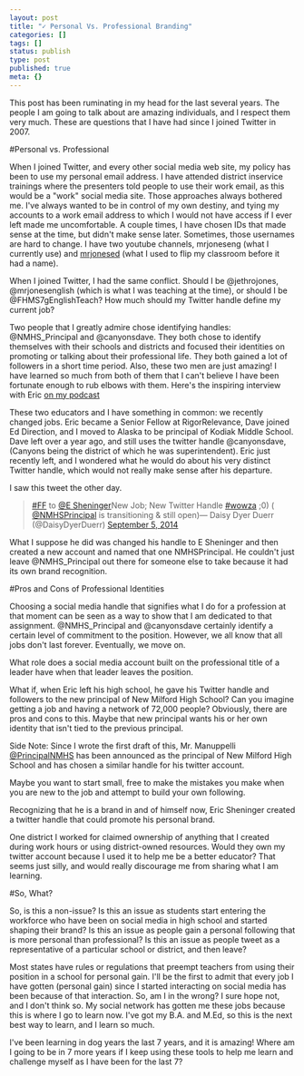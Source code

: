 ```yaml
---
layout: post
title: "✓ Personal Vs. Professional Branding"
categories: []
tags: []
status: publish
type: post
published: true
meta: {}
---
```


This post has been ruminating in my head for the last several years. The people I am going to talk about are amazing individuals, and I respect them very much. These are questions that I have had since I joined Twitter in 2007.


#Personal vs. Professional



When I joined Twitter, and every other social media web site, my policy has been to use my personal email address. I have attended district inservice trainings where the presenters told people to use their work email, as this would be a "work" social media site. Those approaches always bothered me. I've always wanted to be in control of my own destiny, and tying my accounts to a work email address to which I would not have access if I ever left made me uncomfortable. A couple times, I have chosen IDs that made sense at the time, but didn't make sense later. Sometimes, those usernames are hard to change. I have two youtube channels, mrjoneseng (what I currently use) and 
[mrjonesed](https://www.youtube.com/user/MrJonesed) (what I used to flip my classroom before it had a name).


When I joined Twitter, I had the same conflict. Should I be @jethrojones, @mrjonesenglish (which is what I was teaching at the time), or should I be @FHMS7gEnglishTeach? How much should my Twitter handle define my current job?


Two people that I greatly admire chose identifying handles: @NMHS_Principal and @canyonsdave. They both chose to identify themselves with their schools and districts and focused their identities on promoting or talking about their professional life. They both gained a lot of followers in a short time period. Also, these two men are just amazing! I have learned so much from both of them that I can't believe I have been fortunate enough to rub elbows with them. Here's the inspiring interview with Eric 
[on my podcast](http://www.jethrojones.com/eric-sheninger/)


These two educators and I have something in common: we recently changed jobs. Eric became a Senior Fellow at RigorRelevance, Dave joined Ed Direction, and I moved to Alaska to be principal of Kodiak Middle School. Dave left over a year ago, and still uses the twitter handle @canyonsdave, (Canyons being the district of which he was superintendent). Eric just recently left, and I wondered what he would do about his very distinct Twitter handle, which would not really make sense after his departure.


I saw this tweet the other day.

>[#FF](https://twitter.com/hashtag/FF?src=hash) to 
[@E
Sheninger](https://twitter.com/E_Sheninger)New Job; New Twitter Handle 
[#wowza](https://twitter.com/hashtag/wowza?src=hash) ;0) (
[@NMHS](https://twitter.com/NMHS_Principal)[Principal](https://twitter.com/NMHS_Principal) is transitioning & still open)— Daisy Dyer Duerr (@DaisyDyerDuerr) 
[September 5, 2014](https://twitter.com/DaisyDyerDuerr/status/507863907504226304)
 



What I suppose he did was changed his handle to E
Sheninger and then created a new account and named that one NMHSPrincipal. He couldn't just leave @NMHS_Principal out there for someone else to take because it had its own brand recognition.


#Pros and Cons of Professional Identities



Choosing a social media handle that signifies what I do for a profession at that moment can be seen as a way to show that I am dedicated to that assignment. @NMHS_Principal and @canyonsdave certainly identify a certain level of commitment to the position. However, we all know that all jobs don't last forever. Eventually, we move on.


What role does a social media account built on the professional title of a leader have when that leader leaves the position.


What if, when Eric left his high school, he gave his Twitter handle and followers to the new principal of New Milford High School? Can you imagine getting a job and having a network of 72,000 people? Obviously, there are pros and cons to this. Maybe that new principal wants his or her own identity that isn't tied to the previous principal.


Side Note: Since I wrote the first draft of this, Mr. Manuppelli 
[@PrincipalNMHS](https://twitter.com/principalnmhs) has been announced as the principal of New Milford High School and has chosen a similar handle for his twitter account.


Maybe you want to start small, free to make the mistakes you make when you are new to the job and attempt to build your own following.


Recognizing that he is a brand in and of himself now, Eric Sheninger created a twitter handle that could promote his personal brand.


One district I worked for claimed ownership of anything that I created during work hours or using district-owned resources. Would they own my twitter account because I used it to help me be a better educator? That seems just silly, and would really discourage me from sharing what I am learning.


#So, What?



So, is this a non-issue? Is this an issue as students start entering the workforce who have been on social media in high school and started shaping their brand? Is this an issue as people gain a personal following that is more personal than professional? Is this an issue as people tweet as a representative of a particular school or district, and then leave?


Most states have rules or regulations that preempt teachers from using their position in a school for personal gain. I'll be the first to admit that every job I have gotten (personal gain) since I started interacting on social media has been because of that interaction. So, am I in the wrong? I sure hope not, and I don't think so. My social network has gotten me these jobs because this is where I go to learn now. I've got my B.A. and M.Ed, so this is the next best way to learn, and I learn so much.


I've been learning in dog years the last 7 years, and it is amazing! Where am I going to be in 7 more years if I keep using these tools to help me learn and challenge myself as I have been for the last 7?
